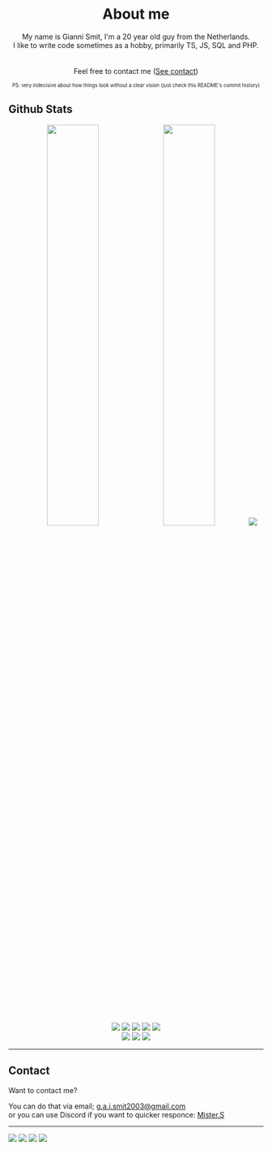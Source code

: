 <h1 align="center">About me</h2>
<p align="center">
  My name is Gianni Smit, I'm a 20 year old guy from the Netherlands.<br>
  I like to write code sometimes as a hobby, primarily TS, JS, SQL and PHP.<br><br><br>
  Feel free to contact me (<a href="#contact">See contact</a>)<br>
</p>

<p align="center"><sub><sup>PS: very indecisive about how things look without a clear vision (just check this README's commit history)</sup></sub></p>

## Github Stats
<!-- 
readme stats: https://github.com/anuraghazra/github-readme-stats
readme trophys: https://github.com/ryo-ma/github-profile-trophy
-->
<p align="center">
  <img width="45%" src="https://github-readme-stats.vercel.app/api?username=Mister-S-2003&theme=onedark" />
  <img width="45%" src="https://github-readme-stats.vercel.app/api/top-langs/?username=Mister-S-2003&theme=onedark&include_all_commits=true" />
  <img src="https://github-profile-trophy.vercel.app/?username=Mister-S-2003&column=4&theme=onedark&no-frame=true&include_all_commits=true"/>
</p>


<p align="center">
  <img src="https://img.shields.io/badge/HTML5-E34F26?style=for-the-badge&logo=html5&logoColor=white" />
  <img src="https://img.shields.io/badge/CSS3-1572B6?style=for-the-badge&logo=css3&logoColor=white" />
  <img src="https://img.shields.io/badge/Sass-CC6699?style=for-the-badge&logo=sass&logoColor=white" />
  <img src="https://img.shields.io/badge/JavaScript-323330?style=for-the-badge&logo=javascript&logoColor=F7DF1E" />
  <img src="https://img.shields.io/badge/TypeScript-007ACC?style=for-the-badge&logo=typescript&logoColor=white" /><br>
  <img src="https://img.shields.io/badge/PHP-777BB4?style=for-the-badge&logo=php&logoColor=white" />
  <img src="https://img.shields.io/badge/MySQL-00000F?style=for-the-badge&logo=mysql&logoColor=white" />
  <img src="https://img.shields.io/badge/Python-14354C?style=for-the-badge&logo=python&logoColor=white" />
</p>

---

## Contact

Want to contact me?

You can do that via email; g.a.i.smit2003@gmail.com <br>
or you can use Discord if you want to quicker responce: [Mister.S](https://discord.com/users/667672462825095168)

---

[![](https://img.shields.io/github/followers/Mister-S-2003?label=Followers&style=social)](https://github.com/Mister-S-2003)
[![](https://img.shields.io/badge/Mail-D14836?logo=gmail&logoColor=white)](mailto:g.a.i.smit2003@gmail.com)
[![](https://img.shields.io/badge/Discord-7289DA?logo=discord&logoColor=white)](https://discord.com/users/667672462825095168)
[![](https://img.shields.io/badge/Steam-1a6a98?logo=steam&logoColor=white)](https://steamcommunity.com/id/definitlyAliveNow)
